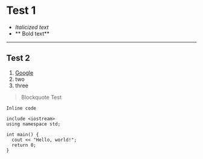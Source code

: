 # Test 1

* *Italicized text*
* ** Bold text**

---

## Test 2

1. [Google](http://google.com)
2. two
3. three

> Blockquote Test

`Inline code`

```
include <iostream>
using namespace std;

int main() {
  cout << "Hello, world!";
  return 0;
}
```
